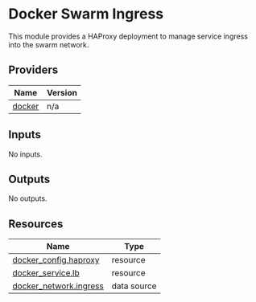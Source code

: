 # Docker Swarm Ingress

This module provides a HAProxy deployment to manage service ingress into the swarm network.

<!-- BEGIN_TF_DOCS -->
## Providers

| Name | Version |
|------|---------|
| <a name="provider_docker"></a> [docker](#provider\_docker) | n/a |

## Inputs

No inputs.

## Outputs

No outputs.

## Resources

| Name | Type |
|------|------|
| [docker_config.haproxy](https://registry.terraform.io/providers/hashicorp/docker/latest/docs/resources/config) | resource |
| [docker_service.lb](https://registry.terraform.io/providers/hashicorp/docker/latest/docs/resources/service) | resource |
| [docker_network.ingress](https://registry.terraform.io/providers/hashicorp/docker/latest/docs/data-sources/network) | data source |
<!-- END_TF_DOCS -->